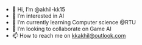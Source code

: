 - 👋 Hi, I’m @akhil-kk15
- 👀 I’m interested in AI
- 🌱 I’m currently learning Computer science @RTU 
- 💞️ I’m looking to collaborate on Game AI
- 📫 How to reach me on kkakhil@outlook.com

<!---
akhil-kk15/akhil-kk15 is a ✨ special ✨ repository because its `README.md` (this file) appears on your GitHub profile.
You can click the Preview link to take a look at your changes.
--->
